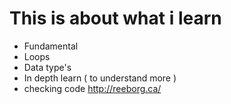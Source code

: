 # This is about what i learn

- Fundamental
- Loops
- Data type's
- In depth learn ( to understand more )
- checking code http://reeborg.ca/
